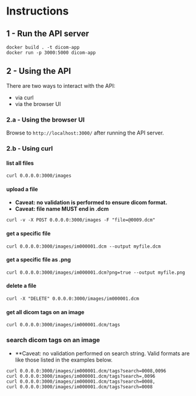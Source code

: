 # Instructions

## 1 - Run the API server

```
docker build . -t dicom-app
docker run -p 3000:5000 dicom-app
```

## 2 - Using the API

There are two ways to interact with the API:
- via curl
- via the browser UI

### 2.a - Using the browser UI

Browse to `http://localhost:3000/` after running the API server.

### 2.b - Using curl
#### list all files

```
curl 0.0.0.0:3000/images
```

#### upload a file

- **Caveat: no validation is performed to ensure dicom format.**
- **Caveat: file name MUST end in .dcm**
```
curl -v -X POST 0.0.0.0:3000/images -F "file=@0009.dcm"
```

#### get a specific file

```
curl 0.0.0.0:3000/images/im000001.dcm --output myfile.dcm
```

#### get a specific file as .png

```
curl 0.0.0.0:3000/images/im000001.dcm?png=true --output myfile.png
```

#### delete a file

```
curl -X "DELETE" 0.0.0.0:3000/images/im000001.dcm
```

#### get all dicom tags on an image

```
curl 0.0.0.0:3000/images/im000001.dcm/tags
```

### search dicom tags on an image

- **Caveat: no validation performed on search string. Valid formats are like those listed in the examples below.

```
curl 0.0.0.0:3000/images/im000001.dcm/tags?search=0008,0096
curl 0.0.0.0:3000/images/im000001.dcm/tags?search=,0096
curl 0.0.0.0:3000/images/im000001.dcm/tags?search=0008,
curl 0.0.0.0:3000/images/im000001.dcm/tags?search=0008
```

